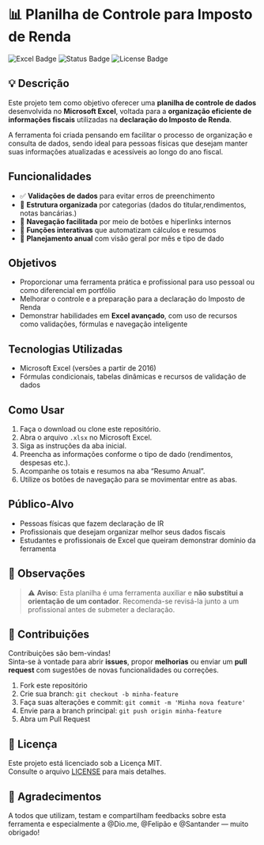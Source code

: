 # 📊 Planilha de Controle para Imposto de Renda

![Excel Badge](https://img.shields.io/badge/Excel-Avançado-217346?logo=microsoft-excel&logoColor=white)
![Status Badge](https://img.shields.io/badge/Status-Em%20Desenvolvimento-yellow)
![License Badge](https://img.shields.io/badge/Licença-MIT-blue)

## 💡 Descrição

Este projeto tem como objetivo oferecer uma **planilha de controle de dados** desenvolvida no **Microsoft Excel**, voltada para a **organização eficiente de informações fiscais** utilizadas na **declaração do Imposto de Renda**.

A ferramenta foi criada pensando em facilitar o processo de organização e consulta de dados, sendo ideal para pessoas físicas que desejam manter suas informações atualizadas e acessíveis ao longo do ano fiscal.

##  Funcionalidades

- ✅ **Validações de dados** para evitar erros de preenchimento  
- 📁 **Estrutura organizada** por categorias (dados do titular,rendimentos, notas bancárias.)  
- 🔗 **Navegação facilitada** por meio de botões e hiperlinks internos  
- 🧮 **Funções interativas** que automatizam cálculos e resumos  
- 📅 **Planejamento anual** com visão geral por mês e tipo de dado  

##  Objetivos

- Proporcionar uma ferramenta prática e profissional para uso pessoal ou como diferencial em portfólio
- Melhorar o controle e a preparação para a declaração do Imposto de Renda
- Demonstrar habilidades em **Excel avançado**, com uso de recursos como validações, fórmulas e navegação inteligente

##  Tecnologias Utilizadas

- Microsoft Excel (versões a partir de 2016)
- Fórmulas condicionais, tabelas dinâmicas e recursos de validação de dados


##  Como Usar

1. Faça o download ou clone este repositório.
2. Abra o arquivo `.xlsx` no Microsoft Excel.
3. Siga as instruções da aba inicial.
4. Preencha as informações conforme o tipo de dado (rendimentos, despesas etc.).
5. Acompanhe os totais e resumos na aba “Resumo Anual”.
6. Utilize os botões de navegação para se movimentar entre as abas.

## Público-Alvo

- Pessoas físicas que fazem declaração de IR
- Profissionais que desejam organizar melhor seus dados fiscais
- Estudantes e profissionais de Excel que queiram demonstrar domínio da ferramenta

## 📌 Observações

> ⚠️ **Aviso**: Esta planilha é uma ferramenta auxiliar e **não substitui a orientação de um contador**. Recomenda-se revisá-la junto a um profissional antes de submeter a declaração.

## 🤝 Contribuições

Contribuições são bem-vindas!  
Sinta-se à vontade para abrir **issues**, propor **melhorias** ou enviar um **pull request** com sugestões de novas funcionalidades ou correções.

1. Fork este repositório
2. Crie sua branch: `git checkout -b minha-feature`
3. Faça suas alterações e commit: `git commit -m 'Minha nova feature'`
4. Envie para a branch principal: `git push origin minha-feature`
5. Abra um Pull Request

## 📄 Licença

Este projeto está licenciado sob a Licença MIT.  
Consulte o arquivo [LICENSE](./LICENSE) para mais detalhes.

## 🙏 Agradecimentos

A todos que utilizam, testam e compartilham feedbacks sobre esta ferramenta e especialmente a
@Dio.me, @Felipão e @Santander — muito obrigado!


